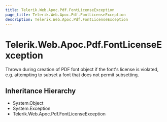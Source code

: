 ```yaml
---
title: Telerik.Web.Apoc.Pdf.FontLicenseException
page_title: Telerik.Web.Apoc.Pdf.FontLicenseException
description: Telerik.Web.Apoc.Pdf.FontLicenseException
---
```


# Telerik.Web.Apoc.Pdf.FontLicenseException

Thrown during creation of PDF font object if the font's license
                is violated, e.g. attempting to subset a font that does not permit
                subsetting.

## Inheritance Hierarchy

* System.Object
* System.Exception
* Telerik.Web.Apoc.Pdf.FontLicenseException

